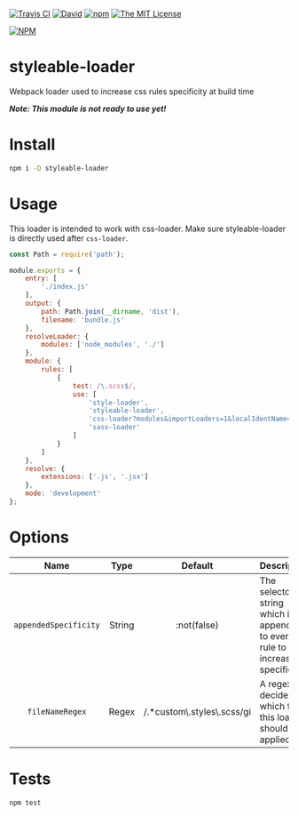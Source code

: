 [![Travis CI](https://img.shields.io/travis/havsar/styleable-loader.svg)](https://travis-ci.org/havsar/styleable-loader) 
[![David](https://img.shields.io/david/havsar/styleable-loader.svg)](https://david-dm.org/havsar/styleable-loader)
[![npm](https://img.shields.io/npm/v/styleable-loader.svg)](https://www.npmjs.org/package/styleable-loader)
[![The MIT License](https://img.shields.io/npm/l/styleable-loader.svg)](http://opensource.org/licenses/MIT)

[![NPM](https://nodei.co/npm/styleable-loader.png?downloads=true&downloadRank=true&stars=true)](https://nodei.co/npm/styleable-loader/)

# styleable-loader
Webpack loader used to increase css rules specificity at build time

**_Note: This module is not ready to use yet!_**

# Install
```bash
npm i -D styleable-loader
```

# Usage

This loader is intended to work with css-loader. Make sure styleable-loader is directly used after `css-loader`.

```js
const Path = require('path');

module.exports = {
    entry: [
        './index.js'
    ],
    output: {
        path: Path.join(__dirname, 'dist'),
        filename: 'bundle.js'
    },
    resolveLoader: {
        modules: ['node_modules', './']
    },
    module: {
        rules: [
            {
                test: /\.scss$/,
                use: [
                    'style-loader',
                    'styleable-loader',
                    'css-loader?modules&importLoaders=1&localIdentName=[path]___[name]__[local]___[hash:base64:5]',
                    'sass-loader'
                ]
            }
        ]
    },
    resolve: {
        extensions: ['.js', '.jsx']
    },
    mode: 'development'
};
```

# Options

|Name|Type|Default|Description|
|:--:|:--:|:-----:|:----------|
|`appendedSpecificity`|String|:not(false)|The selector string which is appended to every rule to increase specificity|
|`fileNameRegex`|Regex|/.*custom\\.styles\\.scss/gi|A regex to decide on which files this loade should be applied on|

# Tests
```bash
npm test
```
